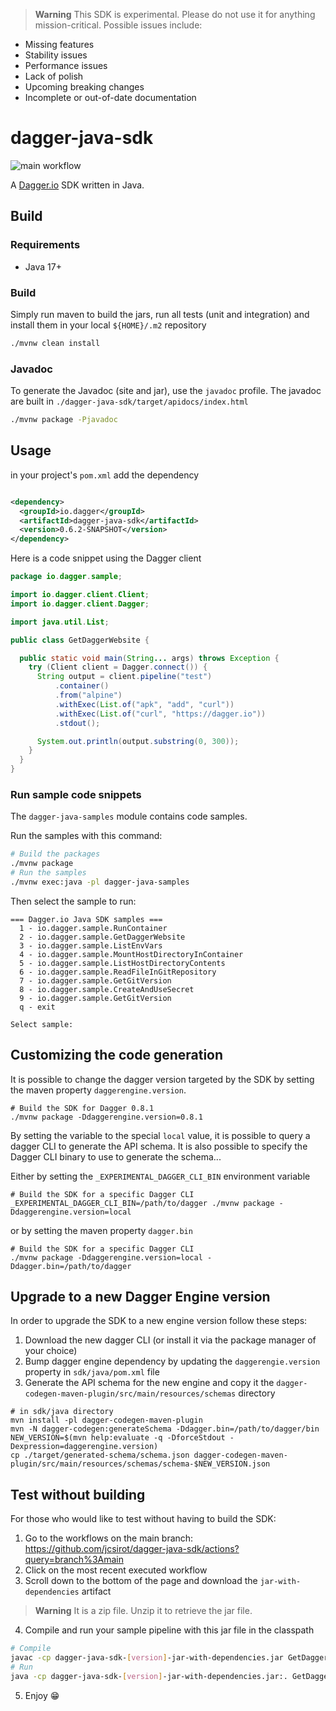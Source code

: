 > **Warning** This SDK is experimental. Please do not use it for anything
> mission-critical. Possible issues include:

- Missing features
- Stability issues
- Performance issues
- Lack of polish
- Upcoming breaking changes
- Incomplete or out-of-date documentation

# dagger-java-sdk

![main workflow](https://github.com/dagger/dagger/actions/workflows/test.yml/badge.svg?branch=main)

A [Dagger.io](https://dagger.io) SDK written in Java.

## Build

### Requirements

- Java 17+

### Build

Simply run maven to build the jars, run all tests (unit and integration) and install them in your
local `${HOME}/.m2` repository

```bash
./mvnw clean install 
```

### Javadoc

To generate the Javadoc (site and jar), use the `javadoc` profile.
The javadoc are built in `./dagger-java-sdk/target/apidocs/index.html`

```bash
./mvnw package -Pjavadoc
```

## Usage

in your project's `pom.xml` add the dependency

```xml

<dependency>
  <groupId>io.dagger</groupId>
  <artifactId>dagger-java-sdk</artifactId>
  <version>0.6.2-SNAPSHOT</version>
</dependency>
```

Here is a code snippet using the Dagger client

```java
package io.dagger.sample;

import io.dagger.client.Client;
import io.dagger.client.Dagger;

import java.util.List;

public class GetDaggerWebsite {

  public static void main(String... args) throws Exception {
    try (Client client = Dagger.connect()) {
      String output = client.pipeline("test")
          .container()
          .from("alpine")
          .withExec(List.of("apk", "add", "curl"))
          .withExec(List.of("curl", "https://dagger.io"))
          .stdout();

      System.out.println(output.substring(0, 300));
    }
  }
}
```

### Run sample code snippets

The `dagger-java-samples` module contains code samples.

Run the samples with this command:

```bash
# Build the packages 
./mvnw package
# Run the samples 
./mvnw exec:java -pl dagger-java-samples
```

Then select the sample to run:

```
=== Dagger.io Java SDK samples ===
  1 - io.dagger.sample.RunContainer
  2 - io.dagger.sample.GetDaggerWebsite
  3 - io.dagger.sample.ListEnvVars
  4 - io.dagger.sample.MountHostDirectoryInContainer
  5 - io.dagger.sample.ListHostDirectoryContents
  6 - io.dagger.sample.ReadFileInGitRepository
  7 - io.dagger.sample.GetGitVersion
  8 - io.dagger.sample.CreateAndUseSecret
  9 - io.dagger.sample.GetGitVersion
  q - exit

Select sample:
```

## Customizing the code generation

It is possible to change the dagger version targeted by the SDK by setting the maven
property `daggerengine.version`.

```shell
# Build the SDK for Dagger 0.8.1
./mvnw package -Ddaggerengine.version=0.8.1
```

By setting the variable to the special `local` value, it is possible to query a dagger CLI to
generate the API schema.
It is also possible to specify the Dagger CLI binary to use to generate the schema...

Either by setting the `_EXPERIMENTAL_DAGGER_CLI_BIN` environment variable

```shell
# Build the SDK for a specific Dagger CLI
_EXPERIMENTAL_DAGGER_CLI_BIN=/path/to/dagger ./mvnw package -Ddaggerengine.version=local
```

or by setting the maven property `dagger.bin`

```shell
# Build the SDK for a specific Dagger CLI
./mvnw package -Ddaggerengine.version=local -Ddagger.bin=/path/to/dagger
```

## Upgrade to a new Dagger Engine version

In order to upgrade the SDK to a new engine version follow these steps:

1. Download the new dagger CLI (or install it via the package manager of your choice)
2. Bump dagger engine dependency by updating the `daggerengie.version` property
   in `sdk/java/pom.xml` file
3. Generate the API schema for the new engine and copy it
   the `dagger-codegen-maven-plugin/src/main/resources/schemas` directory

```shell
# in sdk/java directory
mvn install -pl dagger-codegen-maven-plugin
mvn -N dagger-codegen:generateSchema -Ddagger.bin=/path/to/dagger/bin
NEW_VERSION=$(mvn help:evaluate -q -DforceStdout -Dexpression=daggerengine.version)
cp ./target/generated-schema/schema.json dagger-codegen-maven-plugin/src/main/resources/schemas/schema-$NEW_VERSION.json
```

## Test without building

For those who would like to test without having to build the SDK:

1. Go to the workflows on the main
   branch: https://github.com/jcsirot/dagger-java-sdk/actions?query=branch%3Amain
2. Click on the most recent executed workflow
3. Scroll down to the bottom of the page and download the `jar-with-dependencies` artifact

> **Warning**
> It is a zip file. Unzip it to retrieve the jar file.

4. Compile and run your sample pipeline with this jar file in the classpath

```bash
# Compile
javac -cp dagger-java-sdk-[version]-jar-with-dependencies.jar GetDaggerWebsite.java
# Run
java -cp dagger-java-sdk-[version]-jar-with-dependencies.jar:. GetDaggerWebsite
```

5. Enjoy 😁
